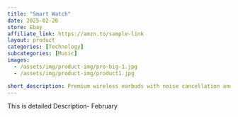 ```yaml
---
title: "Smart Watch"
date: 2025-02-26
store: Ebay
affiliate_link: https://amzn.to/sample-link
layout: product
categories: [Technology]
subcategories: [Music]
images:
  - /assets/img/product-img/pro-big-1.jpg
  - /assets/img/product-img/product1.jpg

short_description: Premium wireless earbuds with noise cancellation and long battery life.
---
```


This is detailed Description- February

